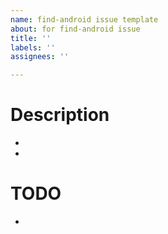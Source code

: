 ```yaml
---
name: find-android issue template
about: for find-android issue
title: ''
labels: ''
assignees: ''

---
```


# Description
- 
- 
# TODO
-
